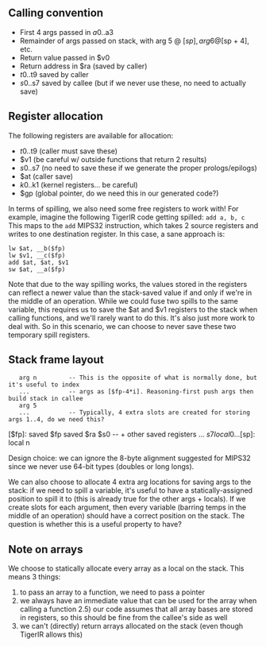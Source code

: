 ## Calling convention

* First 4 args passed in $a0..$a3
* Remainder of args passed on stack, with arg 5 @ [$sp], arg 6 @ [$sp + 4], etc.
* Return value passed in $v0
* Return address in $ra (saved by caller)
* $t0..$t9 saved by caller
* $s0..$s7 saved by callee (but if we never use these, no need to actually save)

## Register allocation

The following registers are available for allocation:
* $t0..$t9 (caller must save these)
* $v1 (be careful w/ outside functions that return 2 results)
* $s0..$s7 (no need to save these if we generate the proper prologs/epilogs)
* $at (caller save)
* $k0..$k1 (kernel registers... be careful)
* $gp (global pointer, do we need this in our generated code?)

In terms of spilling, we also need some free registers to work with! For example, imagine
the following TigerIR code getting spilled:
  `add a, b, c`
This maps to the `add` MIPS32 instruction, which takes 2 source registers and writes to one
destination register. In this case, a sane approach is:
  ```
  lw $at, __b($fp)
  lw $v1, __c($fp)
  add $at, $at, $v1
  sw $at, __a($fp)
  ```
Note that due to the way spilling works, the values stored in the registers can reflect a newer
value than the stack-saved value if and only if we're in the middle of an operation. While we
could fuse two spills to the same variable, this requires us to save the $at and $v1 registers
to the stack when calling functions, and we'll rarely want to do this. It's also just more work
to deal with. So in this scenario, we can choose to never save these two temporary spill registers.

## Stack frame layout

       arg n         -- This is the opposite of what is normally done, but it's useful to index
       ...           -- args as [$fp-4*i]. Reasoning-first push args then build stack in callee
       arg 5
       ...           -- Typically, 4 extra slots are created for storing args 1..4, do we need this?
[$fp]: saved $fp
       saved $ra
       $s0           -- + other saved registers
       ...
       $s7
       local 0
       ...
[$sp]: local n

Design choice: we can ignore the 8-byte alignment suggested for MIPS32 since we never use 64-bit
types (doubles or long longs).

We can also choose to allocate 4 extra arg locations for saving args to the stack: if we need to
spill a variable, it's useful to have a statically-assigned position to spill it to (this is
already true for the other args + locals). If we create slots for each argument, then every variable
(barring temps in the middle of an operation) should have a correct position on the stack. The question
is whether this is a useful property to have?

## Note on arrays

We choose to statically allocate every array as a local on the stack. This means 3 things:
1) to pass an array to a function, we need to pass a pointer
2) we always have an immediate value that can be used for the array when calling a function
  2.5) our code assumes that all array bases are stored in registers, so this should be fine
       from the callee's side as well
3) we can't (directly) return arrays allocated on the stack (even though TigerIR allows this)
